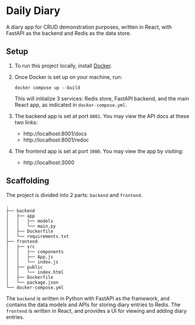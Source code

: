 # Daily Diary

A diary app for CRUD demonstration purposes, written in React, with FastAPI as the backend and Redis as the data store.

## Setup

1. To run this project locally, install [Docker](https://docs.docker.com/get-docker/).

2. Once Docker is set up on your machine, run:
    ```
    docker compose up --build
    ```
    This will initialize 3 services: Redis store, FastAPI backend, and the main React app, as indicated in `docker-compose.yml`.

3. The backend app is set at port `8001`. You may view the API docs at these two links:
    * http://localhost:8001/docs
    * http://localhost:8001/redoc

4. The frontend app is set at port `3000`. You may view the app by visiting:
    * http://localhost:3000

## Scaffolding

The project is divided into 2 parts: `backend` and `frontend`.

```
.
├── backend
│   ├── app
│   │   ├── models
│   │   └── main.py
│   ├── Dockerfile
│   └── requirements.txt
├── frontend
│   ├── src
│   │   ├── components
│   │   ├── App.js
│   │   └── index.js
│   ├── public
│   │   └── index.html
│   ├── Dockerfile
│   └── package.json
└── docker-compose.yml
```

The `backend` is written in Python with FastAPI as the framework, and contains the data models and APIs for storing diary entries to Redis. The `frontend` is written in React, and provides a UI for viewing and adding diary entries.
